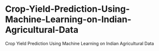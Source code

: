 # Crop-Yield-Prediction-Using-Machine-Learning-on-Indian-Agricultural-Data
Crop Yield Prediction Using Machine Learning on Indian Agricultural Data
